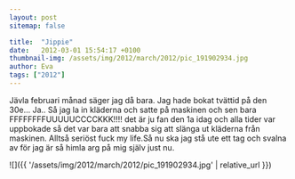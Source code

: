 ```yaml
---
layout: post
sitemap: false

title:  "Jippie"
date:   2012-03-01 15:54:17 +0100
thumbnail-img: /assets/img/2012/march/2012/pic_191902934.jpg
author: Eva
tags: ["2012"]
---
```


Jävla februari månad säger jag då bara. Jag hade bokat tvättid på den 30e... Ja.. Så jag la in kläderna och satte på maskinen och sen bara FFFFFFFFUUUUUCCCCKKK!!!! det är ju fan den 1a idag och alla tider var uppbokade så det var bara att snabba sig att slänga ut kläderna från maskinen. Alltså seriöst fuck my life.Så nu ska jag stå ute ett tag och svalna av för jag är så himla arg på mig själv just nu.

![]({{ '/assets/img/2012/march/2012/pic_191902934.jpg'  | relative_url }})

